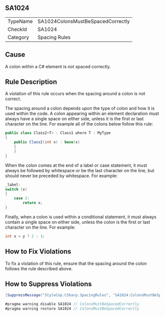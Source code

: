 ﻿## SA1024

<table>
<tr>
  <td>TypeName</td>
  <td>SA1024ColonsMustBeSpacedCorrectly</td>
</tr>
<tr>
  <td>CheckId</td>
  <td>SA1024</td>
</tr>
<tr>
  <td>Category</td>
  <td>Spacing Rules</td>
</tr>
</table>

## Cause

A colon within a C# element is not spaced correctly.

## Rule Description

A violation of this rule occurs when the spacing around a colon is not correct.

The spacing around a colon depends upon the type of colon and how it is used within the code. A colon appearing within an element declaration must always have a single space on either side, unless it is the first or last character on the line. For example all of the colons below follow this rule:

```csharp
public class Class2<T> : Class1 where T : MyType
{
    public Class2(int x) : base(x)
    {
    }
}
```

When the colon comes at the end of a label or case statement, it must always be followed by whitespace or be the last character on the line, but should never be preceded by whitespace. For example:

```csharp
_label:
switch (x)
{
    case 2: 
        return x;
}
```

Finally, when a colon is used within a conditional statement, it must always contain a single space on either side, unless the colon is the first or last character on the line. For example:

```csharp
int x = y ? 2 : 3;
```

## How to Fix Violations

To fix a violation of this rule, ensure that the spacing around the colon follows the rule described above.

## How to Suppress Violations

```csharp
[SuppressMessage("StyleCop.CSharp.SpacingRules", "SA1024:ColonsMustBeSpacedCorrectly", Justification = "Reviewed.")]
```

```csharp
#pragma warning disable SA1024 // ColonsMustBeSpacedCorrectly
#pragma warning restore SA1024 // ColonsMustBeSpacedCorrectly
```
